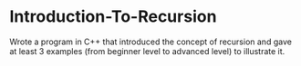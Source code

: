 # Introduction-To-Recursion
Wrote a program in C++ that introduced the concept of recursion and gave at least 3 examples (from beginner level to advanced level) to illustrate it.
